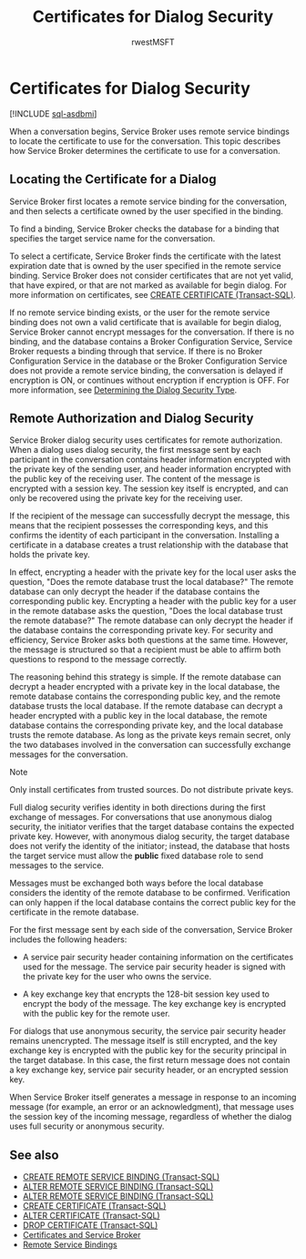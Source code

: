 ﻿---
title: Certificates for Dialog Security
description: "When a conversation begins, Service Broker uses remote service bindings to locate the certificate to use for the conversation."
ms.prod: sql
ms.technology: configuration
ms.topic: conceptual
author: rwestMSFT
ms.author: randolphwest
ms.reviewer: mikeray, maghan
ms.date: "03/30/2022"
---

# Certificates for Dialog Security

[!INCLUDE [sql-asdbmi](../../includes/applies-to-version/sql-asdbmi.md)]

When a conversation begins, Service Broker uses remote service bindings to locate the certificate to use for the conversation. This topic describes how Service Broker determines the certificate to use for a conversation.

## Locating the Certificate for a Dialog

Service Broker first locates a remote service binding for the conversation, and then selects a certificate owned by the user specified in the binding.

To find a binding, Service Broker checks the database for a binding that specifies the target service name for the conversation.

To select a certificate, Service Broker finds the certificate with the latest expiration date that is owned by the user specified in the remote service binding. Service Broker does not consider certificates that are not yet valid, that have expired, or that are not marked as available for begin dialog. For more information on certificates, see [CREATE CERTIFICATE (Transact-SQL)](../../t-sql/statements/create-certificate-transact-sql.md).

If no remote service binding exists, or the user for the remote service binding does not own a valid certificate that is available for begin dialog, Service Broker cannot encrypt messages for the conversation. If there is no binding, and the database contains a Broker Configuration Service, Service Broker requests a binding through that service. If there is no Broker Configuration Service in the database or the Broker Configuration Service does not provide a remote service binding, the conversation is delayed if encryption is ON, or continues without encryption if encryption is OFF. For more information, see [Determining the Dialog Security Type](determining-the-dialog-security-type.md).

## Remote Authorization and Dialog Security

Service Broker dialog security uses certificates for remote authorization. When a dialog uses dialog security, the first message sent by each participant in the conversation contains header information encrypted with the private key of the sending user, and header information encrypted with the public key of the receiving user. The content of the message is encrypted with a session key. The session key itself is encrypted, and can only be recovered using the private key for the receiving user.

If the recipient of the message can successfully decrypt the message, this means that the recipient possesses the corresponding keys, and this confirms the identity of each participant in the conversation. Installing a certificate in a database creates a trust relationship with the database that holds the private key.

In effect, encrypting a header with the private key for the local user asks the question, "Does the remote database trust the local database?" The remote database can only decrypt the header if the database contains the corresponding public key. Encrypting a header with the public key for a user in the remote database asks the question, "Does the local database trust the remote database?" The remote database can only decrypt the header if the database contains the corresponding private key. For security and efficiency, Service Broker asks both questions at the same time. However, the message is structured so that a recipient must be able to affirm both questions to respond to the message correctly.

The reasoning behind this strategy is simple. If the remote database can decrypt a header encrypted with a private key in the local database, the remote database contains the corresponding public key, and the remote database trusts the local database. If the remote database can decrypt a header encrypted with a public key in the local database, the remote database contains the corresponding private key, and the local database trusts the remote database. As long as the private keys remain secret, only the two databases involved in the conversation can successfully exchange messages for the conversation.

> [!NOTE]
> Only install certificates from trusted sources. Do not distribute private keys.

Full dialog security verifies identity in both directions during the first exchange of messages. For conversations that use anonymous dialog security, the initiator verifies that the target database contains the expected private key. However, with anonymous dialog security, the target database does not verify the identity of the initiator; instead, the database that hosts the target service must allow the **public** fixed database role to send messages to the service.

Messages must be exchanged both ways before the local database considers the identity of the remote database to be confirmed. Verification can only happen if the local database contains the correct public key for the certificate in the remote database.

For the first message sent by each side of the conversation, Service Broker includes the following headers:

- A service pair security header containing information on the certificates used for the message. The service pair security header is signed with the private key for the user who owns the service.

- A key exchange key that encrypts the 128-bit session key used to encrypt the body of the message. The key exchange key is encrypted with the public key for the remote user.

For dialogs that use anonymous security, the service pair security header remains unencrypted. The message itself is still encrypted, and the key exchange key is encrypted with the public key for the security principal in the target database. In this case, the first return message does not contain a key exchange key, service pair security header, or an encrypted session key.

When Service Broker itself generates a message in response to an incoming message (for example, an error or an acknowledgment), that message uses the session key of the incoming message, regardless of whether the dialog uses full security or anonymous security.

## See also

- [CREATE REMOTE SERVICE BINDING (Transact-SQL)](../../t-sql/statements/create-remote-service-binding-transact-sql.md)
- [ALTER REMOTE SERVICE BINDING (Transact-SQL)](../../t-sql/statements/alter-remote-service-binding-transact-sql.md)
- [ALTER REMOTE SERVICE BINDING (Transact-SQL)](../../t-sql/statements/alter-remote-service-binding-transact-sql.md)
- [CREATE CERTIFICATE (Transact-SQL)](../../t-sql/statements/create-certificate-transact-sql.md)
- [ALTER CERTIFICATE (Transact-SQL)](../../t-sql/statements/alter-certificate-transact-sql.md)
- [DROP CERTIFICATE (Transact-SQL)](../../t-sql/statements/drop-certificate-transact-sql.md)
- [Certificates and Service Broker](certificates-and-service-broker.md)
- [Remote Service Bindings](remote-service-bindings.md)